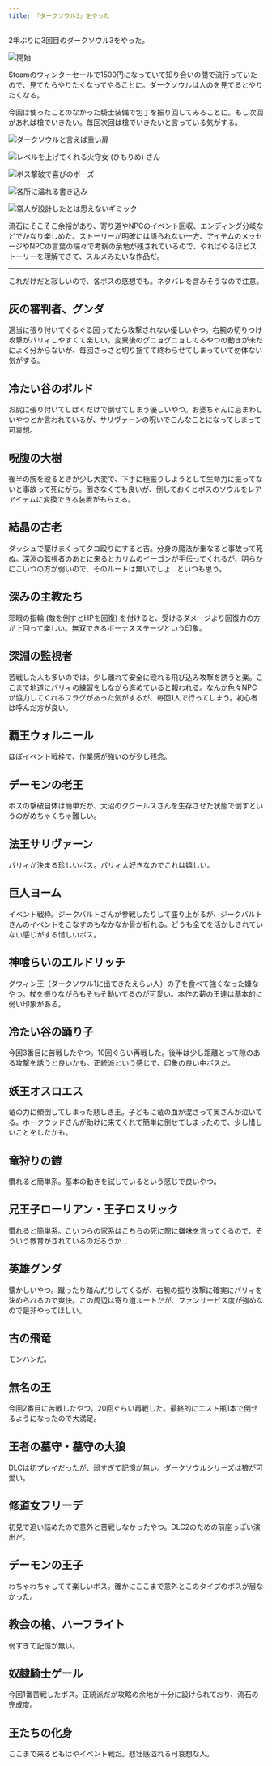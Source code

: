 ```yaml
---
title: 『ダークソウル3』をやった
---
```


2年ぶりに3回目のダークソウル3をやった。

![](https://i.imgur.com/ymXxLJvh.jpg "開始")

Steamのウィンターセールで1500円になっていて知り合いの間で流行っていたので、見てたらやりたくなってやることに。ダークソウルは人のを見てるとやりたくなる。

今回は使ったことのなかった騎士装備で包丁を振り回してみることに。もし次回があれば槍でいきたい。毎回次回は槍でいきたいと言っている気がする。

![](https://i.imgur.com/QpUKy7Dh.jpg "ダークソウルと言えば重い扉")

![](https://i.imgur.com/PNNIE9Wh.jpg "レベルを上げてくれる火守女 (ひもりめ) さん")

![](https://i.imgur.com/wORONadh.jpg "ボス撃破で喜びのポーズ")

![](https://i.imgur.com/IwsYPUCh.jpg "各所に溢れる書き込み")

![](https://i.imgur.com/gjnysudh.jpg "常人が設計したとは思えないギミック")

流石にそこそこ余裕があり、寄り道やNPCのイベント回収、エンディング分岐などでかなり楽しめた。ストーリーが明確には語られない一方、アイテムのメッセージやNPCの言葉の端々で考察の余地が残されているので、やればやるほどストーリーを理解できて、スルメみたいな作品だ。

---

これだけだと寂しいので、各ボスの感想でも。ネタバレを含みそうなので注意。

## 灰の審判者、グンダ

適当に張り付いてぐるぐる回ってたら攻撃されない優しいやつ。右腕の切りつけ攻撃がパリィしやすくて楽しい。変異後のグニョグニョしてるやつの動きが未だによく分からないが、毎回さっさと切り捨てて終わらせてしまっていて勿体ない気がする。

## 冷たい谷のボルド

お尻に張り付いてしばくだけで倒せてしまう優しいやつ。お婆ちゃんに忌まわしいやつとか言われているが、サリヴァーンの呪いでこんなことになってしまって可哀想。

## 呪腹の大樹

後半の腕を殴るときが少し大変で、下手に極振りしようとして生命力に振ってないと事故って死にがち。倒さなくても良いが、倒しておくとボスのソウルをレアアイテムに変換できる装置がもらえる。

## 結晶の古老

ダッシュで駆けまくってタコ殴りにすると吉。分身の魔法が重なると事故って死ぬ。深淵の監視者のあとに来るとカリムのイーゴンが手伝ってくれるが、明らかにこいつの方が弱いので、そのルートは無いでしょ…といつも思う。

## 深みの主教たち

邪眼の指輪 (敵を倒すとHPを回復) を付けると、受けるダメージより回復力の方が上回って楽しい。無双できるボーナスステージという印象。

## 深淵の監視者

苦戦した人も多いのでは。少し離れて安全に殴れる飛び込み攻撃を誘うと楽。ここまで地道にパリィの練習をしながら進めていると報われる。なんか色々NPCが協力してくれるフラグがあった気がするが、毎回1人で行ってしまう。初心者は呼んだ方が良い。

## 覇王ウォルニール

ほぼイベント戦枠で、作業感が強いのが少し残念。

## デーモンの老王

ボスの撃破自体は簡単だが、大沼のククールスさんを生存させた状態で倒すというのがめちゃくちゃ難しい。

## 法王サリヴァーン

パリィが決まる珍しいボス。パリィ大好きなのでこれは嬉しい。

## 巨人ヨーム

イベント戦枠。ジークバルトさんが参戦したりして盛り上がるが、ジークバルトさんのイベントをこなすのもなかなか骨が折れる。どうも全てを活かしきれていない感じがする惜しいボス。

## 神喰らいのエルドリッチ

グウィン王（ダークソウル1に出てきたえらい人）の子を食べて強くなった嫌なやつ。杖を振りながらもそもそ動いてるのが可愛い。本作の薪の王達は基本的に弱い印象がある。

## 冷たい谷の踊り子

今回3番目に苦戦したやつ。10回ぐらい再戦した。後半は少し距離とって隙のある攻撃を誘うと良いかも。正統派という感じで、印象の良い中ボスだ。

## 妖王オスロエス

竜の力に傾倒してしまった悲しき王。子どもに竜の血が混ざって奥さんが泣いてる。ホークウッドさんが助けに来てくれて簡単に倒せてしまったので、少し惜しいことをしたかも。

## 竜狩りの鎧

慣れると簡単系。基本の動きを試しているという感じで良いやつ。

## 兄王子ローリアン・王子ロスリック

慣れると簡単系。こいつらの家系はこちらの死に際に嫌味を言ってくるので、そういう教育がされているのだろうか…

## 英雄グンダ

懐かしいやつ。蹴ったり踏んだりしてくるが、右腕の振り攻撃に確実にパリィを決められるので爽快。この周辺は寄り道ルートだが、ファンサービス度が強めなので是非やってほしい。

## 古の飛竜

モンハンだ。

## 無名の王

今回2番目に苦戦したやつ。20回ぐらい再戦した。最終的にエスト瓶1本で倒せるようになったので大満足。

## 王者の墓守・墓守の大狼

DLCは初プレイだったが、弱すぎて記憶が無い。ダークソウルシリーズは狼が可愛い。

## 修道女フリーデ

初見で追い詰めたので意外と苦戦しなかったやつ。DLC2のための前座っぽい演出だ。

## デーモンの王子

わちゃわちゃしてて楽しいボス。確かにここまで意外とこのタイプのボスが居なかった。

## 教会の槍、ハーフライト

弱すぎて記憶が無い。

## 奴隷騎士ゲール

今回1番苦戦したボス。正統派だが攻略の余地が十分に設けられており、流石の完成度。

## 王たちの化身

ここまで来るともはやイベント戦だ。悲壮感溢れる可哀想な人。
